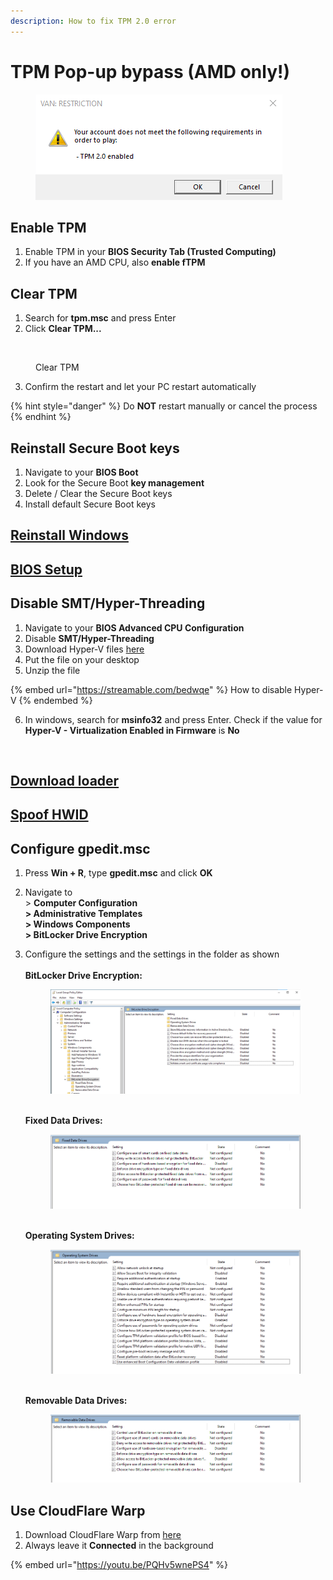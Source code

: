 ```yaml
---
description: How to fix TPM 2.0 error
---
```


# TPM Pop-up bypass (AMD only!)

<figure><img src="../.gitbook/assets/image (4).png" alt=""><figcaption></figcaption></figure>

## Enable TPM

1. Enable TPM in your **BIOS Security Tab (Trusted Computing)**
2. If you have an AMD CPU, also **enable fTPM**

## Clear TPM

1. Search for **tpm.msc** and press Enter
2. Click **Clear TPM...**

<figure><img src="https://i.imgur.com/XcuLJV1.png" alt=""><figcaption><p>Clear TPM</p></figcaption></figure>

3. Confirm the restart and let your PC restart automatically

{% hint style="danger" %}
Do **NOT** restart manually or cancel the process
{% endhint %}

## Reinstall Secure Boot keys

1. Navigate to your **BIOS Boot**
2. Look for the Secure Boot **key management**
3. Delete / Clear the Secure Boot keys
4. Install default Secure Boot keys

## [Reinstall Windows](../windows-reinstall/clean-windows-reinstall.md)

## [BIOS Setup](../setup/bios-setup-other-mainboard.md)

## Disable SMT/Hyper-Threading

1. Navigate to your **BIOS Advanced CPU Configuration**
2. Disable **SMT/Hyper-Threading**
3. Download Hyper-V files [here](https://mega.nz/folder/2rA0wCRD#Wa0oz3UzCmMgF8CMbvbPGA)
4. Put the file on your desktop
5. Unzip the file

{% embed url="https://streamable.com/bedwqe" %}
How to disable Hyper-V
{% endembed %}

6. In windows, search for **msinfo32** and press Enter. Check if the value for **Hyper-V - Virtualization Enabled in Firmware** is **No**

<figure><img src="https://i.imgur.com/DCCAxBA.png" alt=""><figcaption></figcaption></figure>

## [Download loader](https://github.com/marcvs-dev/Gitbook/blob/main/fixes/broken-reference/README.md)

## [Spoof HWID](https://github.com/marcvs-dev/Gitbook/blob/main/fixes/broken-reference/README.md)

## Configure gpedit.msc

1. Press **Win + R**, type **gpedit.msc** and click **OK**
2. Navigate to\
   \> **Computer Configuration**\
   **> Administrative Templates**\
   **> Windows Components**\
   **> BitLocker Drive Encryption**
3.  Configure the settings and the settings in the folder as shown\
    \
    **BitLocker Drive Encryption:**

    <figure><img src="../.gitbook/assets/Bild_2023-11-24_144840950.png" alt=""><figcaption></figcaption></figure>

    \
    **Fixed Data Drives:**

    <figure><img src="../.gitbook/assets/Bild_2023-11-24_144905991.png" alt=""><figcaption></figcaption></figure>

    \
    **Operating System Drives:**

    <figure><img src="../.gitbook/assets/Bild_2023-11-24_144916974.png" alt=""><figcaption></figcaption></figure>

    \
    **Removable Data Drives:**

    <figure><img src="../.gitbook/assets/Bild_2023-11-24_144924992.png" alt=""><figcaption></figcaption></figure>

## Use CloudFlare Warp

1. Download CloudFlare Warp from [here](https://1.1.1.1/)
2. Always leave it **Connected** in the background

{% embed url="https://youtu.be/PQHv5wnePS4" %}
